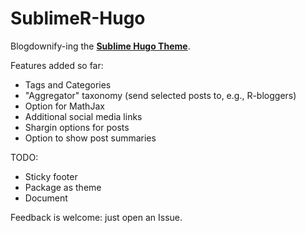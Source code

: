 # SublimeR-Hugo

Blogdownify-ing the [**Sublime Hugo Theme**](https://github.com/dt801ts/sublime-hugo-theme).

Features added so far:

* Tags and Categories
* "Aggregator" taxonomy (send selected posts to, e.g., R-bloggers)
* Option for MathJax
* Additional social media links
* Shargin options for posts
* Option to show post summaries

TODO:

* Sticky footer
* Package as theme
* Document

Feedback is welcome:  just open an Issue.

